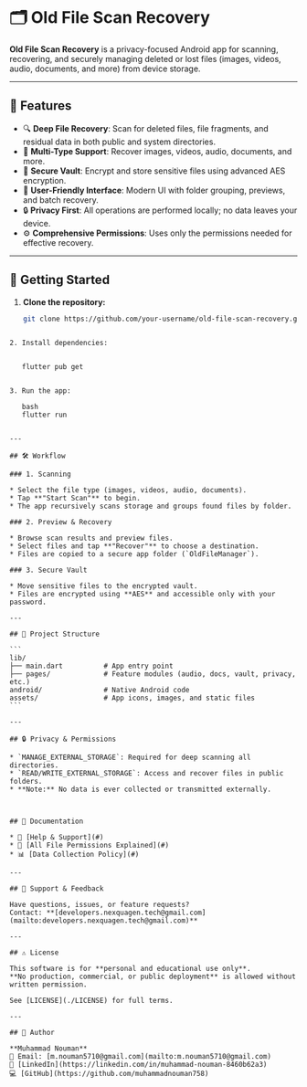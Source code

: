 
# 🗂️ Old File Scan Recovery

**Old File Scan Recovery** is a privacy-focused Android app for scanning, recovering, and securely managing deleted or lost files (images, videos, audio, documents, and more) from device storage.

---

## 🚀 Features

- 🔍 **Deep File Recovery**: Scan for deleted files, file fragments, and residual data in both public and system directories.  
- 🧠 **Multi-Type Support**: Recover images, videos, audio, documents, and more.  
- 🔐 **Secure Vault**: Encrypt and store sensitive files using advanced AES encryption.  
- 🧭 **User-Friendly Interface**: Modern UI with folder grouping, previews, and batch recovery.  
- 🔒 **Privacy First**: All operations are performed locally; no data leaves your device.  
- ⚙️ **Comprehensive Permissions**: Uses only the permissions needed for effective recovery.

---

## 📲 Getting Started

1. **Clone the repository:**

   ```bash
   git clone https://github.com/your-username/old-file-scan-recovery.git
````

2. Install dependencies:

  
   flutter pub get
  

3. Run the app:

   bash
   flutter run
   

---

## 🛠️ Workflow

### 1. Scanning

* Select the file type (images, videos, audio, documents).
* Tap **"Start Scan"** to begin.
* The app recursively scans storage and groups found files by folder.

### 2. Preview & Recovery

* Browse scan results and preview files.
* Select files and tap **"Recover"** to choose a destination.
* Files are copied to a secure app folder (`OldFileManager`).

### 3. Secure Vault

* Move sensitive files to the encrypted vault.
* Files are encrypted using **AES** and accessible only with your password.

---

## 📂 Project Structure

```
lib/
├── main.dart          # App entry point
├── pages/             # Feature modules (audio, docs, vault, privacy, etc.)
android/               # Native Android code
assets/                # App icons, images, and static files
```

---

## 🔒 Privacy & Permissions

* `MANAGE_EXTERNAL_STORAGE`: Required for deep scanning all directories.
* `READ/WRITE_EXTERNAL_STORAGE`: Access and recover files in public folders.
* **Note:** No data is ever collected or transmitted externally.



## 📝 Documentation

* 📘 [Help & Support](#)
* 📄 [All File Permissions Explained](#)
* 📊 [Data Collection Policy](#)

---

## 📧 Support & Feedback

Have questions, issues, or feature requests?
Contact: **[developers.nexquagen.tech@gmail.com](mailto:developers.nexquagen.tech@gmail.com)**

---

## ⚠️ License

This software is for **personal and educational use only**.
**No production, commercial, or public deployment** is allowed without written permission.

See [LICENSE](./LICENSE) for full terms.

---

## 👤 Author

**Muhammad Nouman**
📧 Email: [m.nouman5710@gmail.com](mailto:m.nouman5710@gmail.com)
🔗 [LinkedIn](https://linkedin.com/in/muhammad-nouman-8460b62a3)
💻 [GitHub](https://github.com/muhammadnouman758)

